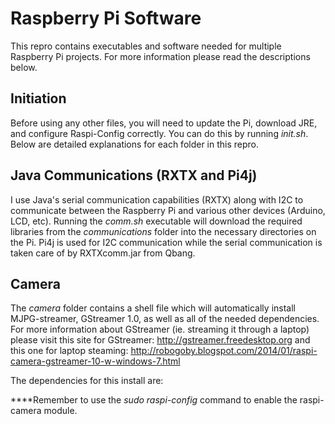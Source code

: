 Raspberry Pi Software
=====================

This repro contains executables and software needed for multiple Raspberry Pi projects. For more information please read the descriptions below. 

Initiation
----------

Before using any other files, you will need to update the Pi, download JRE, and configure Raspi-Config correctly. You can do this by running _init.sh_. Below are detailed explanations for each folder in this repro. 


Java Communications (RXTX and Pi4j)
-----------------------------------

I use Java's serial communication capabilities (RXTX) along with I2C to communicate between the Raspberry Pi and various other devices (Arduino, LCD, etc). Running the _comm.sh_ executable will download the required libraries from the _communications_ folder into the necessary directories on the Pi. Pi4j is used for I2C communication while the serial communication is taken care of by RXTXcomm.jar from Qbang. 

Camera
------------------------------------
The _camera_ folder contains a shell file which will automatically install MJPG-streamer, GStreamer 1.0, as well as all of the needed dependencies. For more information about GStreamer (ie. streaming it through a laptop) please visit this site for GStreamer: http://gstreamer.freedesktop.org and this one for laptop steaming: http://robogoby.blogspot.com/2014/01/raspi-camera-gstreamer-10-w-windows-7.html

The dependencies for this install are: 

****Remember to use the _sudo raspi-config_ command to enable the raspi-camera module. 




